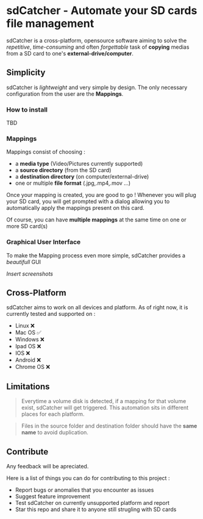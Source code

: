 # sdCatcher - Automate your SD cards file management

sdCatcher is a cross-platform, opensource software aiming to solve the *repetitive*, *time-consuming* and often *forgettable* task of **copying** medias from a SD card to one's **external-drive/computer**.
 

## Simplicity


sdCatcher is *lightweight* and very simple by design.
The only necessary configuration from the user are the **Mappings**.

### How to install 
TBD

### Mappings

Mappings consist of choosing :
- a **media type** (Video/Pictures currently supported)
- a **source directory** (from the SD card)
- a **destination directory** (on computer/external-drive)
- one or multiple **file format** (.jpg,.mp4,.mov ...)

Once your mapping is created, you are good to go !
Whenever you will plug your SD card, you will get prompted with a dialog allowing you to automatically apply the mappings present on this card.

Of course, you can have **multiple mappings** at the same time on one or more SD card(s)

### Graphical User Interface

To make the Mapping process even more simple, sdCatcher provides a *beautifull* GUI

*Insert screenshots*


## Cross-Platform

sdCatcher aims to work on all devices and platform.
As of right now, it is currently tested and supported on :
- Linux ❌
- Mac OS ✅
- Windows ❌
- Ipad OS ❌
- IOS ❌
- Android ❌
- Chrome OS ❌


## Limitations

> Everytime a volume disk is detected, if a mapping for that volume exist, sdCatcher will get triggered. This automation sits in different places for each platform.

> Files in the source folder and destination folder should have the **same name** to avoid duplication.



## Contribute

Any feedback will be apreciated.

Here is a list of things you can do for contributing to this project :
- Report bugs or anomalies that you encounter as issues
- Suggest feature improvement
- Test sdCatcher on currently unsupported platform and report
- Star this repo and share it to anyone still strugling with SD cards
